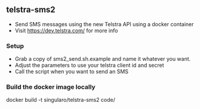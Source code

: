 ## telstra-sms2
* Send SMS messages using the new Telstra API using a docker container
* Visit https://dev.telstra.com/ for more info

### Setup
* Grab a copy of sms2_send.sh.example and name it whatever you want.
* Adjust the parameters to use your telstra client id and secret
* Call the script when you want to send an SMS

### Build the docker image locally
docker build -t singularo/telstra-sms2 code/
